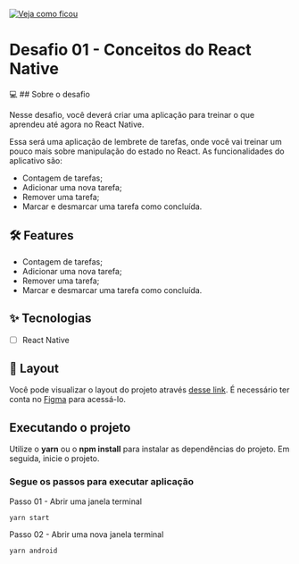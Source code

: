 [![Veja como ficou](https://passport.rocketseat.com.br/_next/image?url=https%3A%2F%2Fxesque.rocketseat.dev%2Fusers%2Fpassport%2F1625323373319-7a005e8b-6557-4b40-a3b8-6f608161a42f.jpg&w=384&q=75)](https://drive.google.com/file/d/1xB1ef4MzHicSZb2C6-MHEbzVb9ZIOH5q/view?usp=sharing)

# Desafio 01 - Conceitos do React Native

💻 ## Sobre o desafio

Nesse desafio, você deverá criar uma aplicação para treinar o que aprendeu até agora no React Native.

Essa será uma aplicação de lembrete de tarefas, onde você vai treinar um pouco mais sobre manipulação do estado no React.
As funcionalidades do aplicativo são:

- Contagem de tarefas;
- Adicionar uma nova tarefa;
- Remover uma tarefa;
- Marcar e desmarcar uma tarefa como concluída.


## :hammer_and_wrench: Features 

- Contagem de tarefas;
- Adicionar uma nova tarefa;
- Remover uma tarefa;
- Marcar e desmarcar uma tarefa como concluída.


## ✨ Tecnologias

-   [ ] React Native

## 🔖 Layout

Você pode visualizar o layout do projeto através [desse link](https://www.figma.com/file/euDJDnRK8iYYjxcdcgHER1/to.do-Copy?node-id=10485%3A499). É necessário ter conta no [Figma](http://figma.com/) para acessá-lo.


## Executando o projeto

Utilize o **yarn** ou o **npm install** para instalar as dependências do projeto.
Em seguida, inicie o projeto.

### Segue os passos para executar aplicação
Passo 01 - Abrir uma janela terminal
```cl
yarn start
```
Passo 02 - Abrir uma nova janela terminal
```cl
yarn android
```
